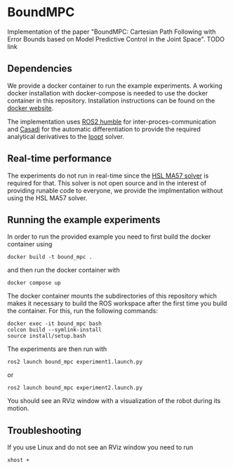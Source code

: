 # BoundMPC

Implementation of the paper 
"BoundMPC: Cartesian Path Following with Error Bounds based on Model
Predictive Control in the Joint Space". TODO link

## Dependencies

We provide a docker container to run the example experiments. A working docker
installation with docker-compose is needed to use the docker container in this
repository. Installation instructions can be found on the [docker
website](https://docs.docker.com).

The implementation uses [ROS2 humble](https://docs.ros.org/en/humble/index.html)
for inter-proces-communication and [Casadi](https://web.casadi.org/) for the
automatic differentiation to provide the required analytical derivatives to the
[Ipopt](https://coin-or.github.io/Ipopt/) solver.

## Real-time performance

The experiments do not run in real-time since the [HSL MA57
solver](https://www.hsl.rl.ac.uk/catalogue/hsl_ma57.html) is required for that.
This solver is not open source and in the interest of providing runable code to
everyone, we provide the implmentation without using the HSL MA57 solver.

## Running the example experiments

In order to run the provided example you need to first build the docker
container using

```
docker build -t bound_mpc .
```

and then run the docker container with 

```
docker compose up
```

The docker container mounts the subdirectories of this repository which makes it
necessary to build the ROS workspace after the first time you build the
container. For this, run the following commands:

```
docker exec -it bound_mpc bash
colcon build --symlink-install
source install/setup.bash
```

The experiments are then run with

```
ros2 launch bound_mpc experiment1.launch.py
```

or

```
ros2 launch bound_mpc experiment2.launch.py
```

You should see an RViz window with a visualization of the robot during its
motion.

## Troubleshooting

If you use Linux and do not see an RViz window you need to run 

```
xhost + 
```
